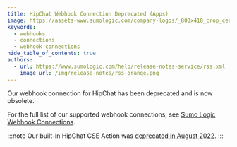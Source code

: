 ```yaml
---
title: HipChat Webhook Connection Deprecated (Apps)
image: https://assets-www.sumologic.com/company-logos/_800x418_crop_center-center_82_none/SumoLogic_Preview_600x600.jpg
keywords:
  - webhooks
  - connections
  - webhook connections
hide_table_of_contents: true
authors:
  - url: https://www.sumologic.com/help/release-notes-service/rss.xml
    image_url: /img/release-notes/rss-orange.png
---
```


Our webhook connection for HipChat has been deprecated and is now obsolete.

For the full list of our supported webhook connections, see [Sumo Logic Webhook Connections](/docs/alerts/webhook-connections).

:::note
Our built-in HipChat CSE Action was [deprecated in August 2022](/release-notes-cse/2022/12/31/#july-8-2022---application-update).
:::
